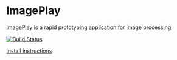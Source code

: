 # ImagePlay
ImagePlay is a rapid prototyping application for image processing

[![Build Status](https://travis-ci.org/cpvrlab/ImagePlay.svg?branch=master)](https://travis-ci.org/cpvrlab/ImagePlay)

[Install instructions](install.md)

